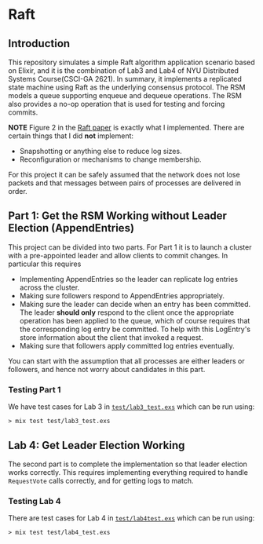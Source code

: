 # Raft 

## Introduction
This repository simulates a simple Raft algorithm application scenario based on Elixir, and it is the combination of Lab3 and Lab4 of NYU Distributed Systems Course(CSCI-GA 2621). In summary, it implements a replicated state machine using Raft as the underlying consensus protocol. The RSM models a queue supporting enqueue and dequeue operations. The RSM also provides a no-op operation that is used for testing and forcing commits.

**NOTE** Figure 2 in the [Raft paper](https://raft.github.io/raft.pdf) is exactly what I implemented. There are certain things that I did **not** implement:

* Snapshotting or anything else to reduce log sizes.
* Reconfiguration or mechanisms to change membership.

For this project it can be safely assumed that the network does not lose packets and that messages between pairs of processes are delivered in order.

## Part 1: Get the RSM Working without Leader Election (AppendEntries)

This project can be divided into two parts. For Part 1 it is to launch a cluster with a pre-appointed leader and allow clients to commit changes. In particular this requires

* Implementing AppendEntries so the leader can replicate log entries across the
  cluster.
* Making sure followers respond to AppendEntries appropriately.
* Making sure the leader can decide when an entry has been committed. The leader
  **should only** respond to the client once the appropriate operation has been
  applied to the queue, which of course requires that the corresponding log entry
  be committed. To help with this LogEntry's store information about the client
  that invoked a request.
* Making sure that followers apply committed log entries eventually.

You can start with the assumption that all processes are either leaders or followers, and hence not worry about candidates in this part.

### Testing Part 1
We have test cases for Lab 3 in [`test/lab3_test.exs`](apps/lab3/test/lab3_test.exs) which can be run using:

```
> mix test test/lab3_test.exs
```

## Lab 4: Get Leader Election Working
The second part is to complete the implementation so that leader election
works correctly. This requires implementing everything required to handle 
`RequestVote` calls correctly, and for getting logs to match.


### Testing Lab 4
There are test cases for Lab 4 in [`test/lab4test.exs`](apps/lab3/test/lab4_test.exs) which can be run using:

```
> mix test test/lab4_test.exs
```

